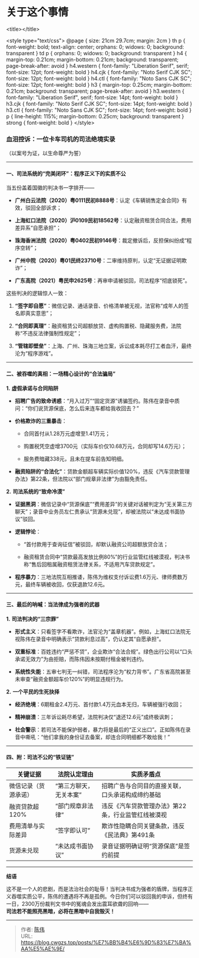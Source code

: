 # 关于这个事情


&lt;title&gt;&lt;/title&gt;

&lt;style type=&#34;text/css&#34;&gt;
 @page { size: 21cm 29.7cm; margin: 2cm }
 th p { font-weight: bold; text-align: center; orphans: 0; widows: 0; background: transparent }
 td p { orphans: 0; widows: 0; background: transparent }
 h4 { margin-top: 0.21cm; margin-bottom: 0.21cm; background: transparent; page-break-after: avoid }
 h4.western { font-family: &#34;Liberation Serif&#34;, serif; font-size: 12pt; font-weight: bold }
 h4.cjk { font-family: &#34;Noto Serif CJK SC&#34;; font-size: 12pt; font-weight: bold }
 h4.ctl { font-family: &#34;Noto Sans CJK SC&#34;; font-size: 12pt; font-weight: bold }
 h3 { margin-top: 0.25cm; margin-bottom: 0.21cm; background: transparent; page-break-after: avoid }
 h3.western { font-family: &#34;Liberation Serif&#34;, serif; font-size: 14pt; font-weight: bold }
 h3.cjk { font-family: &#34;Noto Serif CJK SC&#34;; font-size: 14pt; font-weight: bold }
 h3.ctl { font-family: &#34;Noto Sans CJK SC&#34;; font-size: 14pt; font-weight: bold }
 p { line-height: 115%; margin-bottom: 0.25cm; background: transparent }
 strong { font-weight: bold }
 &lt;/style&gt;

### **血泪控诉：一位卡车司机的司法绝境实录**

（以案号为证，以生命尊严为誓）

---

#### ​**一、司法系统的“完美闭环”：程序正义下的实质不公**​

当五份盖着国徽的判决书一字排开——

- ​**广州白云法院（2020）粤0111民初8888号**：认定《车辆销售定金合同》有效，驳回全部诉求；

- ​**上海虹口法院（2020）沪0109民初18562号**：认定融资租赁合同合法，费用差异系“自愿承担”；

- ​**珠海香洲法院（2020）粤0402民初9146号**：裁定撤诉后，反担保纠纷成“程序空转”；

- ​**广州中院（2020）粤01民终23710号**：二审维持原判，认定“无证据证明欺诈”；

- ​**广东高院（2021）粤民申2625号**：再审申请被驳回，司法程序“彻底锁死”。

这些判决的逻辑惊人一致：

1. ​**​“签字即自愿”​**：微信记录、通话录音、价格清单被无视，法官称“成年人的签名即真实意思”；

2. ​**​“合同即真理”​**：融资租赁公司超额放贷、虚构购置税、隐藏服务费，法院称“不违反法律强制性规定”；

3. ​**​“管辖即壁垒”​**：上海、广州、珠海三地立案，诉讼成本耗尽打工者血汗，最终沦为“程序游戏”。

---

#### ​**二、被吞噬的真相：一场精心设计的“合法骗局”​**​

**1.** **虚假承诺与合同陷阱**​

- ​**招聘广告的致命诱惑**：“月入过万”“固定货源”诱骗签约。陈伟在录音中质问：“你们说货源保底，怎么后来连车都给我收回去？”

- ​**价格欺诈的三重暴击**：
  
  - 合同首付从1.28万元虚增至1.41万元；
  
  - 购置税凭空虚增3700元（实际车价仅10.68万元，合同却写14.6万元）；
  
  - 服务费暗藏338元，且未在提车前告知明细。

- ​**融资陷阱的“合法化”​**：贷款金额超车辆实际价值120%，违反《汽车贷款管理办法》第22条，但法院以“部门规章非法律”为由豁免责任。

**2.** **司法系统的“致命冷漠”​**​

- ​**证据黑洞**：微信记录中“货源保底”“费用差异”的关键对话被判定为“无关第三方聊天”；录音中业务员左仁贵承认“货源未兑现”，却被法院以“未达成书面协议”驳回。

- ​**逻辑悖论**：
  
  - “首付款用于查询征信”被驳回，却默认融资公司超额放贷合法；
  
  - 融资租赁合同中“贷款最高发放比例80%”的行业监管红线被漠视，判决书称“售后回租属融资租赁法律关系，不适用汽车贷款规定”。

- ​**程序暴力**：三地法院互相推诿，陈伟为维权支付诉讼费1.6万元、律师费数万元，最终车辆被收回，仅获退款12.6元。

---

#### ​**三、最后的呐喊：当法律成为强者的武器**​

**1.** **司法判决的“三宗罪”​**​

- ​**形式主义**：只看签字不看欺诈，法官沦为“盖章机器”。例如，上海虹口法院无视陈伟在录音中明确表示“贷款利息过高”，仍认定其“自愿承担”。

- ​**双重标准**：百姓违约“严惩不贷”，企业欺诈“合法合规”。绿色出行公司以“口头承诺无效力”为由拒赔，而陈伟因未按期付租金被判违约。

- ​**系统性失能**：五审七判无一纠错，司法程序沦为“权力背书”。广东省高院甚至未审查“融资金额超车价120%”的明显违规行为。

**2.** **一个平民的生死抉择**​

- ​**经济绝境**：6期租金2.4万元、首付款1.4万元血本无归，车辆被强行收回；

- ​**精神崩溃**：三年诉讼耗尽希望，法院判决仅“退还12.6元”成终极讽刺；

- ​**社会警示**：若司法不能保护弱者，暴力将是最后的“正义出口”。正如陈伟在录音中嘶吼：“他们拿我的身份证去备案，却连合同明细都不敢给我！”

---

#### ​**四、附：司法不公的“铁证链”​**​

| ​**关键证据**​ | ​**法院认定理由**​ | ​**实质矛盾点**​                |
| ---------- | ------------ | -------------------------- |
| 微信记录（货源承诺） | “第三方聊天，无关本案” | 招聘广告与合同目的直接关联，口头承诺构成缔约基础   |
| 融资贷款超120%  | “部门规章非法律”    | 违反《汽车贷款管理办法》第22条，行业监管红线被漠视 |
| 费用清单与实际差异  | “签字即认可”      | 欺诈性隐瞒合同关键条款，违反《民法典》第491条   |
| 货源未兑现      | “未达成书面协议”    | 录音证据明确证明“货源保底”是签约前提        |

---

**结语**​

这不是一个人的悲剧，而是法治社会的耻辱！当判决书成为强者的盾牌，当程序正义吞噬实质公平，陈伟的遭遇将不再是孤例。今日你们可以驳回我的申诉，但终有一日，2300万份裁判文书中的冤魂会发出震耳欲聋的回响——  
**司法若不能照亮黑暗，必将在黑暗中自我毁灭！**


---

> 作者: [陈伟](https://blog.cwgzs.top)  
> URL: https://blog.cwgzs.top/posts/%E7%BB%B4%E6%9D%83%E7%BA%AA%E5%AE%9E/  


